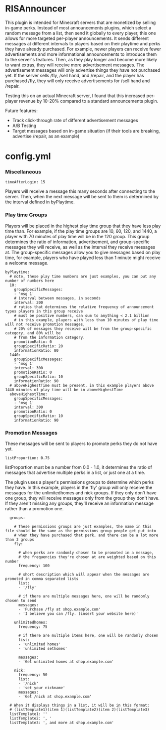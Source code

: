 # RISAnnouncer
This plugin is intended for Minecraft servers that are monetized by selling in-game perks. Instead of most announcements plugins, which select a random message from a list, then send it globally to every player, this one allows for more targeted per-player announcements. It sends different messages at different intervals to players based on their playtime and perks they have already purchased. For example, newer players can receive fewer advertisements and more informational announcements to introduce them to the server's features. Then, as they play longer and become more likely to want extras, they will receive more advertisement messages. The advertisement messages will only advertise things they have not purchased yet. If the server sells /fly, /sell hand, and /repair, and the player has purchased /fly, they will only receive advertisements for /sell hand and /repair.

Testing this on an actual Minecraft server, I found that this increased per-player revenue by 10-20% compared to a standard announcements plugin.

Future features:
* Track click-through rate of different advertisement messages
* A/B Testing
* Target messages based on in-game situation (if their tools are breaking, advertise /repair, as an example)

# config.yml
### Miscellaneous
```
timeAfterLogin: 15
```
Players will receive a message this many seconds after connecting to the server. Then, when the next message will be sent to them is determined by the interval defined in byPlaytime.
### Play time Groups
Players will be placed in the highest play time group that they have less play time than. For example, if the play time groups are 10, 60, 120, and 1440, a player with 70 minutes of play time will be in the 120 group. This group determines the ratio of information, advertisement, and group-specific messages they will receive, as well as the interval they receive messages at. The group-specific messages allow you to give messages based on play time, for example, players who have played less than 1 minute might receive a welcome message.
```
byPlaytime:
  # note, these play time numbers are just examples, you can put any number of numbers here
  10:
    groupSpecificMessages:
    - 'msg 1'
    # interval between messages, in seconds
    interval: 200
    # ratios that determines the relative frequency of announcement types players in this group receive 
    # must be positive numbers, can sum to anything < 2.1 billion
    # in this example, players with less than 10 minutes of play time will not receive promotion messages,
    # 20% of messages they receive will be from the group-specific category, and 80% will be 
    # from the information category.
    promotionRatio: 0
    groupSpecificRatio: 20
    informationRatio: 80
  1440:
    groupSpecificMessages:
    - 'msg 1'
    interval: 300
    promotionRatio: 0
    groupSpecificRatio: 10
    informationRatio: 90
  # aboveHighestTime must be present, in this example players above 1440 minutes of play time will be in aboveHighestTime
  aboveHighestTime:
    groupSpecificMessages:
    - 'msg 1'
    interval: 300
    promotionRatio: 0
    groupSpecificRatio: 10
    informationRatio: 90
```
### Promotion Messages
These messages will be sent to players to promote perks they do not have yet.
```
listProportion: 0.75
```
listProportion must be a number from 0.0 - 1.0, it determines the ratio of messages that advertise multiple perks in a list, or just one at a time.

The plugin uses a player's permissions groups to determine which perks they have. In this example, players in the 'fly' group will only receive the messages for the unlimitedhomes and nick groups. If they only don't have one group, they will receive messages only from the group they don't have. If they aren't missing any groups, they'll receive an information message rather than a promotion one.
```
  groups:
  
    # These permissions groups are just examples, the name in this file should be the same as the permissions group people get put into
    # when they have purchased that perk, and there can be a lot more than 3 groups
    fly:
    
      # when perks are randomly chosen to be promoted in a message, 
      # the frequencies they're chosen at are weighted based on this number
      frequency: 100
      
      # short description which will appear when the messages are promoted in comma separated lists
      list:
      - '/fly'
      
      # if there are multiple messages here, one will be randomly chosen to send
      messages:
      - 'Purchase /fly at shop.example.com'
      - 'I believe you can /fly. (insert your website here)'
      
    unlimitedhomes:
      frequency: 75
      
      # if there are multiple items here, one will be randomly chosen
      list:
      - 'unlimited homes'
      - 'unlimited sethomes'
      
      messages:
      - 'Get unlimited homes at shop.example.com'
      
    nick:
      frequency: 50
      list:
      - '/nick'
      - 'set your nickname'
      messages:
      - 'Get /nick at shop.example.com'
      
  # When it displays things in a list, it will be in this format:  
  # (listTemplate1)(item 1)(listTemplate2)(item 2)(listTemplate3)
  listTemplate1: ''
  listTemplate2: ', '
  listTemplate3: ', and more at shop.example.com'
```

